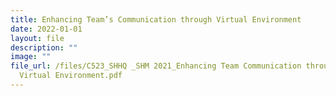 ```yaml
---
title: Enhancing Team’s Communication through Virtual Environment
date: 2022-01-01
layout: file
description: ""
image: ""
file_url: /files/C523_SHHQ _SHM 2021_Enhancing Team Communication through
  Virtual Environment.pdf
---
```


